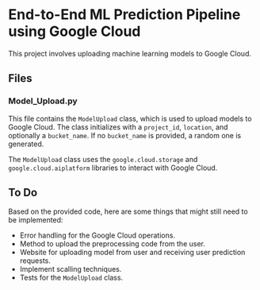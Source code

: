 # End-to-End ML Prediction Pipeline using Google Cloud

This project involves uploading machine learning models to Google Cloud.

## Files

### Model_Upload.py

This file contains the `ModelUpload` class, which is used to upload models to Google Cloud. The class initializes with a `project_id`, `location`, and optionally a `bucket_name`. If no `bucket_name` is provided, a random one is generated.

The `ModelUpload` class uses the `google.cloud.storage` and `google.cloud.aiplatform` libraries to interact with Google Cloud.

## To Do

Based on the provided code, here are some things that might still need to be implemented:

- Error handling for the Google Cloud operations.
- Method to upload the preprocessing code from the user.
- Website for uploading model from user and receiving user prediction requests.
- Implement scalling techniques.
- Tests for the `ModelUpload` class.
